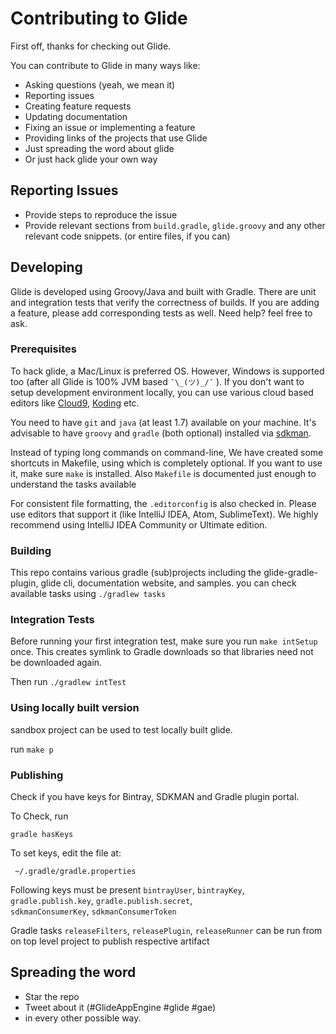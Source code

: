 # Contributing to Glide

First off, thanks for checking out Glide.
  
You can contribute to Glide in many ways like: 

- Asking questions (yeah, we mean it)
- Reporting issues
- Creating feature requests
- Updating documentation
- Fixing an issue or implementing a feature
- Providing links of the projects that use Glide
- Just spreading the word about glide
- Or just hack glide your own way


## Reporting Issues 

- Provide steps to reproduce the issue
- Provide relevant sections from `build.gradle`, `glide.groovy` and any other relevant code snippets. (or entire files, if you can)

## Developing

Glide is developed using Groovy/Java and built with Gradle. There are unit and integration tests that verify the correctness 
of builds. If you are adding a feature, please add corresponding tests as well. Need help? feel free to ask.


### Prerequisites

To hack glide, a Mac/Linux is preferred OS. However, Windows is supported too (after all Glide is 100% JVM
 based `¯\_(ツ)_/¯` ).  If you don't want to setup development environment locally, you can use various cloud based 
 editors like [Cloud9](https://c9.io), [Koding](https://www.koding.com) etc.

You need to have `git` and `java` (at least 1.7) available on your machine. It's advisable to have `groovy` and `gradle` 
(both optional) installed via [sdkman](http://sdkman.io).

Instead of typing long commands on command-line, We have created some shortcuts in Makefile, using which is completely 
optional. If you want to use it, make sure `make` is installed. Also `Makefile` is documented just enough to understand 
the tasks available

For consistent file formatting, the `.editorconfig` is also checked in. Please use editors that support it (like 
IntelliJ IDEA, Atom, SublimeText). We highly recommend using IntelliJ IDEA Community or Ultimate edition.

### Building 

This repo contains various gradle (sub)projects including the glide-gradle-plugin, glide cli, documentation website, and samples.
you can check available tasks using `./gradlew tasks`

### Integration Tests

Before running your first integration test, make sure you run `make intSetup` once. This creates symlink to Gradle downloads
  so that libraries need not be downloaded again. 

Then run `./gradlew intTest`

### Using locally built version

sandbox project can be used to test locally built glide. 

run `make p`


### Publishing

Check if you have keys for Bintray, SDKMAN and Gradle plugin portal.

To Check, run
  
    gradle hasKeys
  
To set keys, edit the file at:
  
     ~/.gradle/gradle.properties
  
Following keys must be present `bintrayUser`, `bintrayKey`, `gradle.publish.key`, `gradle.publish.secret`,  
`sdkmanConsumerKey`, `sdkmanConsumerToken`

Gradle tasks `releaseFilters`, `releasePlugin`, `releaseRunner` can be run from on top level project to publish respective artifact  


## Spreading the word

- Star the repo
- Tweet about it (#GlideAppEngine #glide #gae)
- in every other possible way.
